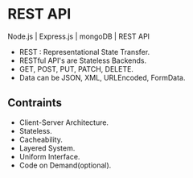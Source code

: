 # REST API

Node.js | Express.js | mongoDB | REST API

- REST : Representational State Transfer.
- RESTful API's are Stateless Backends.
- GET, POST, PUT, PATCH, DELETE.
- Data can be JSON, XML, URLEncoded, FormData.

## Contraints

- Client-Server Architecture.
- Stateless.
- Cacheability.
- Layered System.
- Uniform Interface.
- Code on Demand(optional).
